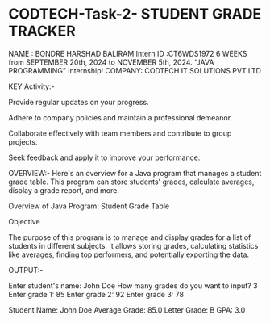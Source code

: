 # CODTECH-Task-2- STUDENT GRADE TRACKER
NAME : BONDRE HARSHAD BALIRAM 
Intern ID :CT6WDS1972
6 WEEKS from SEPTEMBER 20th, 2024 to NOVEMBER 5th, 2024.
“JAVA PROGRAMMING” Internship! 
COMPANY: CODTECH IT SOLUTIONS PVT.LTD

KEY Activity:-

Provide regular updates on your progress.

Adhere to company policies and maintain a professional demeanor.

Collaborate effectively with team members and contribute to group projects.

Seek feedback and apply it to improve your performance.

OVERVIEW:-
Here's an overview for a Java program that manages a student grade table. This program can store students' grades, calculate averages, display a grade report, and more.

Overview of Java Program: Student Grade Table

Objective

The purpose of this program is to manage and display grades for a list of students in different subjects. It allows storing grades, calculating statistics like averages, finding top performers, and potentially exporting the data.


OUTPUT:-


Enter student's name: John Doe
How many grades do you want to input? 3
Enter grade 1: 85
Enter grade 2: 92
Enter grade 3: 78

Student Name: John Doe
Average Grade: 85.0
Letter Grade: B
GPA: 3.0


